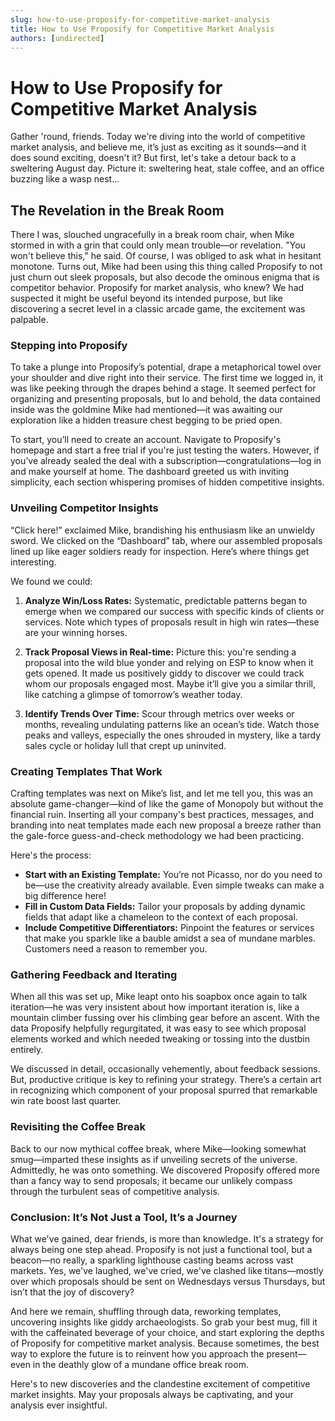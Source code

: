 ```yaml
---
slug: how-to-use-proposify-for-competitive-market-analysis
title: How to Use Proposify for Competitive Market Analysis
authors: [undirected]
---
```



# How to Use Proposify for Competitive Market Analysis

Gather 'round, friends. Today we're diving into the world of competitive market analysis, and believe me, it’s just as exciting as it sounds—and it does sound exciting, doesn't it? But first, let's take a detour back to a sweltering August day. Picture it: sweltering heat, stale coffee, and an office buzzing like a wasp nest...

## The Revelation in the Break Room

There I was, slouched ungracefully in a break room chair, when Mike stormed in with a grin that could only mean trouble—or revelation. "You won't believe this," he said. Of course, I was obliged to ask what in hesitant monotone. Turns out, Mike had been using this thing called Proposify to not just churn out sleek proposals, but also decode the ominous enigma that is competitor behavior. Proposify for market analysis, who knew? We had suspected it might be useful beyond its intended purpose, but like discovering a secret level in a classic arcade game, the excitement was palpable.

### Stepping into Proposify

To take a plunge into Proposify’s potential, drape a metaphorical towel over your shoulder and dive right into their service. The first time we logged in, it was like peeking through the drapes behind a stage. It seemed perfect for organizing and presenting proposals, but lo and behold, the data contained inside was the goldmine Mike had mentioned—it was awaiting our exploration like a hidden treasure chest begging to be pried open.

To start, you’ll need to create an account. Navigate to Proposify's homepage and start a free trial if you're just testing the waters. However, if you’ve already sealed the deal with a subscription—congratulations—log in and make yourself at home. The dashboard greeted us with inviting simplicity, each section whispering promises of hidden competitive insights.

### Unveiling Competitor Insights

“Click here!” exclaimed Mike, brandishing his enthusiasm like an unwieldy sword. We clicked on the “Dashboard” tab, where our assembled proposals lined up like eager soldiers ready for inspection. Here’s where things get interesting.

We found we could:

1. **Analyze Win/Loss Rates:** Systematic, predictable patterns began to emerge when we compared our success with specific kinds of clients or services. Note which types of proposals result in high win rates—these are your winning horses.

2. **Track Proposal Views in Real-time:** Picture this: you're sending a proposal into the wild blue yonder and relying on ESP to know when it gets opened. It made us positively giddy to discover we could track whom our proposals engaged most. Maybe it’ll give you a similar thrill, like catching a glimpse of tomorrow’s weather today.

3. **Identify Trends Over Time:** Scour through metrics over weeks or months, revealing undulating patterns like an ocean’s tide. Watch those peaks and valleys, especially the ones shrouded in mystery, like a tardy sales cycle or holiday lull that crept up uninvited.

### Creating Templates That Work

Crafting templates was next on Mike’s list, and let me tell you, this was an absolute game-changer—kind of like the game of Monopoly but without the financial ruin. Inserting all your company's best practices, messages, and branding into neat templates made each new proposal a breeze rather than the gale-force guess-and-check methodology we had been practicing.

Here's the process:

- **Start with an Existing Template:** You’re not Picasso, nor do you need to be—use the creativity already available. Even simple tweaks can make a big difference here!
- **Fill in Custom Data Fields:** Tailor your proposals by adding dynamic fields that adapt like a chameleon to the context of each proposal.
- **Include Competitive Differentiators:** Pinpoint the features or services that make you sparkle like a bauble amidst a sea of mundane marbles. Customers need a reason to remember you.

### Gathering Feedback and Iterating

When all this was set up, Mike leapt onto his soapbox once again to talk iteration—he was very insistent about how important iteration is, like a mountain climber fussing over his climbing gear before an ascent. With the data Proposify helpfully regurgitated, it was easy to see which proposal elements worked and which needed tweaking or tossing into the dustbin entirely.

We discussed in detail, occasionally vehemently, about feedback sessions. But, productive critique is key to refining your strategy. There’s a certain art in recognizing which component of your proposal spurred that remarkable win rate boost last quarter.

### Revisiting the Coffee Break

Back to our now mythical coffee break, where Mike—looking somewhat smug—imparted these insights as if unveiling secrets of the universe. Admittedly, he was onto something. We discovered Proposify offered more than a fancy way to send proposals; it became our unlikely compass through the turbulent seas of competitive analysis.

### Conclusion: It’s Not Just a Tool, It’s a Journey

What we've gained, dear friends, is more than knowledge. It's a strategy for always being one step ahead. Proposify is not just a functional tool, but a beacon—no really, a sparkling lighthouse casting beams across vast markets. Yes, we've laughed, we've cried, we've clashed like titans—mostly over which proposals should be sent on Wednesdays versus Thursdays, but isn’t that the joy of discovery?

And here we remain, shuffling through data, reworking templates, uncovering insights like giddy archaeologists. So grab your best mug, fill it with the caffeinated beverage of your choice, and start exploring the depths of Proposify for competitive market analysis. Because sometimes, the best way to explore the future is to reinvent how you approach the present—even in the deathly glow of a mundane office break room.

Here's to new discoveries and the clandestine excitement of competitive market insights. May your proposals always be captivating, and your analysis ever insightful.